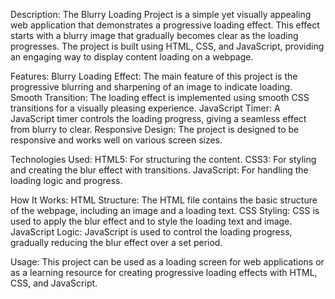Description:
The Blurry Loading Project is a simple yet visually appealing web application that demonstrates a progressive loading effect. This effect starts with a blurry image that gradually becomes clear as the loading progresses. The project is built using HTML, CSS, and JavaScript, providing an engaging way to display content loading on a webpage.

Features:
Blurry Loading Effect: The main feature of this project is the progressive blurring and sharpening of an image to indicate loading.
Smooth Transition: The loading effect is implemented using smooth CSS transitions for a visually pleasing experience.
JavaScript Timer: A JavaScript timer controls the loading progress, giving a seamless effect from blurry to clear.
Responsive Design: The project is designed to be responsive and works well on various screen sizes.

Technologies Used:
HTML5: For structuring the content.
CSS3: For styling and creating the blur effect with transitions.
JavaScript: For handling the loading logic and progress.

How It Works:
HTML Structure: The HTML file contains the basic structure of the webpage, including an image and a loading text.
CSS Styling: CSS is used to apply the blur effect and to style the loading text and image.
JavaScript Logic: JavaScript is used to control the loading progress, gradually reducing the blur effect over a set period.

Usage:
This project can be used as a loading screen for web applications or as a learning resource for creating progressive loading effects with HTML, CSS, and JavaScript.
